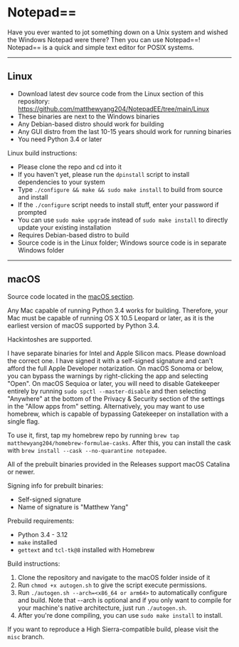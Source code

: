 # Notepad==
Have you ever wanted to jot something down on a Unix system and wished the Windows Notepad were there? Then you can use Notepad==! Notepad== is a quick and simple text editor for POSIX systems.

-----
Linux
-----
- Download latest dev source code from the Linux section of this repository: https://github.com/matthewyang204/NotepadEE/tree/main/Linux
- These binaries are next to the Windows binaries
- Any Debian-based distro should work for building
- Any GUI distro from the last 10-15 years should work for running binaries
- You need Python 3.4 or later

Linux build instructions:
- Please clone the repo and cd into it
- If you haven't yet, please run the `dpinstall` script to install dependencies to your system
- Type `./configure && make && sudo make install` to build from source and install
- If the `./configure` script needs to install stuff, enter your password if prompted
- You can use `sudo make upgrade` instead of `sudo make install` to directly update your existing installation
- Requires Debian-based distro to build
- Source code is in the Linux folder; Windows source code is in separate Windows folder

-----
macOS
-----
Source code located in the [macOS section](https://github.com/matthewyang204/NotepadEE/tree/main/macOS).

Any Mac capable of running Python 3.4 works for building. Therefore, your Mac must be capable of running OS X 10.5 Leopard or later, as it is the earliest version of macOS supported by Python 3.4.

Hackintoshes are supported.

I have separate binaries for Intel and Apple Silicon macs. Please download the correct one. I have signed it with a self-signed signature and can't afford the full Apple Developer notarization. On macOS Sonoma or below, you can bypass the warnings by right-clicking the app and selecting "Open". On macOS Sequioa or later, you will need to disable Gatekeeper entirely by running `sudo spctl --master-disable` and then selecting "Anywhere" at the bottom of the Privacy & Security section of the settings in the "Allow apps from" setting. Alternatively, you may want to use homebrew, which is capable of bypassing Gatekeeper on installation with a single flag.

To use it, first, tap my homebrew repo by running `brew tap matthewyang204/homebrew-formulae-casks`. After this, you can install the cask with `brew install --cask --no-quarantine notepadee`.

All of the prebuilt binaries provided in the Releases support macOS Catalina or newer.

Signing info for prebuilt binaries:
- Self-signed signature
- Name of signature is "Matthew Yang"

Prebuild requirements:
- Python 3.4 - 3.12
- `make` installed
- `gettext` and `tcl-tk@8` installed with Homebrew

Build instructions:
1. Clone the repository and navigate to the macOS folder inside of it
2. Run `chmod +x autogen.sh` to give the script execute permissions.
3. Run `./autogen.sh --arch=<x86_64 or arm64>` to automatically configure and build. Note that --arch is optional and if you only want to compile for your machine's native architecture, just run `./autogen.sh`.
4. After you're done compiling, you can use `sudo make install` to install.

If you want to reproduce a High Sierra-compatible build, please visit the `misc` branch.